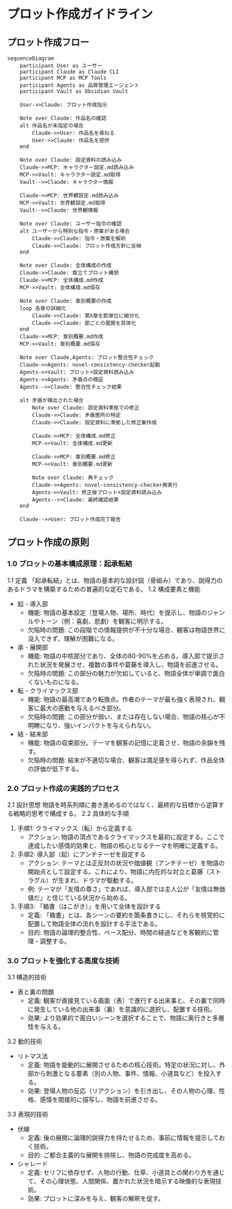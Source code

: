# プロット作成ガイドライン

## プロット作成フロー

```mermaid
sequenceDiagram
    participant User as ユーザー
    participant Claude as Claude CLI
    participant MCP as MCP Tools
    participant Agents as 品質管理エージェント
    participant Vault as Obsidian Vault

    User->>Claude: プロット作成指示

    Note over Claude: 作品名の確認
    alt 作品名が未指定の場合
        Claude->>User: 作品名を尋ねる
        User->>Claude: 作品名を提供
    end

    Note over Claude: 設定資料の読み込み
    Claude->>MCP: キャラクター設定.md読み込み
    MCP->>Vault: キャラクター設定.md取得
    Vault-->>Claude: キャラクター情報

    Claude->>MCP: 世界観設定.md読み込み
    MCP->>Vault: 世界観設定.md取得
    Vault-->>Claude: 世界観情報

    Note over Claude: ユーザー指令の確認
    alt ユーザーから特別な指令・原案がある場合
        Claude->>Claude: 指令・原案を解析
        Claude->>Claude: プロット作成方針に反映
    end

    Note over Claude: 全体構成の作成
    Claude->>Claude: 章立てプロット構想
    Claude->>MCP: 全体構成.md作成
    MCP->>Vault: 全体構成.md保存

    Note over Claude: 章別概要の作成
    loop 各章の詳細化
        Claude->>Claude: 第X章を節単位に細分化
        Claude->>Claude: 節ごとの展開を具体化
    end
    Claude->>MCP: 章別概要.md作成
    MCP->>Vault: 章別概要.md保存

    Note over Claude,Agents: プロット整合性チェック
    Claude->>Agents: novel-consistency-checker起動
    Agents->>Vault: プロット+設定資料読み込み
    Agents->>Agents: 矛盾点の検証
    Agents-->>Claude: 整合性チェック結果

    alt 矛盾が検出された場合
        Note over Claude: 設定資料準拠での修正
        Claude->>Claude: 矛盾箇所の特定
        Claude->>Claude: 設定資料に準拠した修正案作成

        Claude->>MCP: 全体構成.md修正
        MCP->>Vault: 全体構成.md更新

        Claude->>MCP: 章別概要.md修正
        MCP->>Vault: 章別概要.md更新

        Note over Claude: 再チェック
        Claude->>Agents: novel-consistency-checker再実行
        Agents->>Vault: 修正後プロット+設定資料読み込み
        Agents-->>Claude: 最終確認結果
    end

    Claude-->>User: プロット作成完了報告
```

## プロット作成の原則

### 1.0 プロットの基本構成原理：起承転結

1.1 定義
「起承転結」とは、物語の基本的な設計図（骨組み）であり、説得力のあるドラマを構築するための普遍的な定石である。
1.2 構成要素と機能

* 起 - 導入部
  * 機能: 物語の基本設定（登場人物、場所、時代）を提示し、物語のジャンルやトーン（例：喜劇、悲劇）を観客に明示する。
  * 欠陥時の問題: この段階での情報提供が不十分な場合、観客は物語世界に没入できず、理解が困難になる。
* 承 - 展開部
  * 機能: 物語の中核部分であり、全体の80-90%を占める。導入部で提示された状況を発展させ、複数の事件や葛藤を導入し、物語を前進させる。
  * 欠陥時の問題: この部分の魅力が欠如していると、物語全体が単調で面白くないものになる。
* 転 - クライマックス部
  * 機能: 物語の最高潮であり転換点。作者のテーマが最も強く表現され、観客に最大の感動を与えるべき部分。
  * 欠陥時の問題: この部分が弱い、または存在しない場合、物語の核心が不明瞭になり、強いインパクトを与えられない。
* 結 - 結末部
  * 機能: 物語の収束部分。テーマを観客の記憶に定着させ、物語の余韻を残す。
  * 欠陥時の問題: 結末が不適切な場合、観客は満足感を得られず、作品全体の評価が低下する。

### 2.0 プロット作成の実践的プロセス

2.1 設計思想
物語を時系列順に書き進めるのではなく、最終的な目標から逆算する戦略的思考で構成する。
2.2 具体的な手順

1. 手順1: クライマックス（転）から定義する
   * アクション: 物語の頂点であるクライマックスを最初に設定する。ここで達成したい感情的効果と、物語の核心となるテーマを明確に定義する。
2. 手順2: 導入部（起）にアンチテーゼを設定する
   * アクション: テーマとは正反対の状況や価値観（アンチテーゼ）を物語の開始点として設定する。これにより、物語に内在的な対立と葛藤（ストラグル）が生まれ、ドラマが駆動する。
   * 例: テーマが「友情の尊さ」であれば、導入部では主人公が「友情は無価値だ」と信じている状況から始める。
3. 手順3: 「箱書（はこがき）」を用いて全体を設計する
   * 定義: 「箱書」とは、各シーンの要約を箇条書きにし、それらを視覚的に配置して物語全体の流れを設計する手法である。
   * 目的: 物語の論理的整合性、ペース配分、時間の経過などを客観的に管理・調整する。

### 3.0 プロットを強化する高度な技術

3.1 構造的技術

* 表と裏の問題
  * 定義: 観客が直接見ている画面（表）で進行する出来事と、その裏で同時に発生している他の出来事（裏）を意識的に選択し、配置する技術。
  * 効果: より効果的で面白いシーンを選択することで、物語に奥行きと多層性を与える。

3.2 動的技術

* リトマス法
  * 定義: 物語を能動的に展開させるための核心技術。特定の状況に対し、外部から刺激となる要素（別の人物、事件、情報、小道具など）を投入する。
  * 効果: 登場人物の反応（リアクション）を引き出し、その人物の心理、性格、感情を間接的に描写し、物語を前進させる。

3.3 表現的技術

* 伏線
  * 定義: 後の展開に論理的説得力を持たせるため、事前に情報を提示しておく技術。
  * 目的: ご都合主義的な展開を排除し、物語の完成度を高める。
* シャレード
  * 定義: セリフに依存せず、人物の行動、仕草、小道具との関わり方を通じて、その心理状態、人間関係、置かれた状況を暗示する映像的な表現技術。
  * 効果: プロットに深みを与え、観客の解釈を促す。
